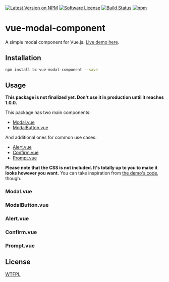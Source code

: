 [![Latest Version on NPM](https://img.shields.io/npm/v/bc-vue-modal-component.svg?style=flat-square)](https://npmjs.com/package/bc-vue-modal-component)
[![Software License](https://img.shields.io/badge/license-WTFPL-brightgreen.svg?style=flat-square)](LICENSE.md)
[![Build Status](https://img.shields.io/travis/benjamincrozat/vue-modal-component/master.svg?style=flat-square)](https://travis-ci.org/benjamincrozat/vue-modal-component)
[![npm](https://img.shields.io/npm/dt/bc-vue-modal-component.svg?style=flat-square)](https://www.npmjs.com/package/bc-vue-modal-component)

# vue-modal-component

A simple modal component for Vue.js. [Live demo here](https://vue-modal-component.benjamincrozat.com/).

## Installation

```bash
npm install bc-vue-modal-component --save
```

## Usage

**This package is not finalized yet. Don't use it in production until it reaches 1.0.0.**

This package has two main components:
- [Modal.vue](https://github.com/benjamincrozat/vue-modal-component/tree/develop#modalvue)
- [ModalButton.vue](https://github.com/benjamincrozat/vue-modal-component/tree/develop#modalvue)

And additional ones for common use cases:
- [Alert.vue](https://github.com/benjamincrozat/vue-modal-component/tree/develop#alertvue)
- [Confirm.vue](https://github.com/benjamincrozat/vue-modal-component/tree/develop#confirmvue)
- [Prompt.vue](https://github.com/benjamincrozat/vue-modal-component/tree/develop#promptvue)

**Please note that the CSS is not included. It's totally up to you to make it looks however you want.** You can take inspiration from [the demo's code](static/css/style.css), though.

### Modal.vue

### ModalButton.vue

### Alert.vue

### Confirm.vue

### Prompt.vue

## License

[WTFPL](http://www.wtfpl.net/txt/copying/)
